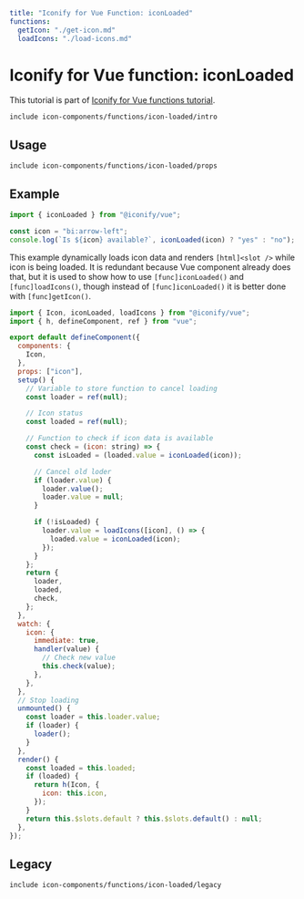 ```yaml
title: "Iconify for Vue Function: iconLoaded"
functions:
  getIcon: "./get-icon.md"
  loadIcons: "./load-icons.md"
```

# Iconify for Vue function: iconLoaded

This tutorial is part of [Iconify for Vue functions tutorial](./index.md#functions).

`include icon-components/functions/icon-loaded/intro`

## Usage

`include icon-components/functions/icon-loaded/props`

## Example

```js
import { iconLoaded } from "@iconify/vue";

const icon = "bi:arrow-left";
console.log(`Is ${icon} available?`, iconLoaded(icon) ? "yes" : "no");
```

This example dynamically loads icon data and renders `[html]<slot />` while icon is being loaded. It is redundant because Vue component already does that, but it is used to show how to use `[func]iconLoaded()` and `[func]loadIcons()`, though instead of `[func]iconLoaded()` it is better done with `[func]getIcon()`.

```js
import { Icon, iconLoaded, loadIcons } from "@iconify/vue";
import { h, defineComponent, ref } from "vue";

export default defineComponent({
  components: {
    Icon,
  },
  props: ["icon"],
  setup() {
    // Variable to store function to cancel loading
    const loader = ref(null);

    // Icon status
    const loaded = ref(null);

    // Function to check if icon data is available
    const check = (icon: string) => {
      const isLoaded = (loaded.value = iconLoaded(icon));

      // Cancel old loder
      if (loader.value) {
        loader.value();
        loader.value = null;
      }

      if (!isLoaded) {
        loader.value = loadIcons([icon], () => {
          loaded.value = iconLoaded(icon);
        });
      }
    };
    return {
      loader,
      loaded,
      check,
    };
  },
  watch: {
    icon: {
      immediate: true,
      handler(value) {
        // Check new value
        this.check(value);
      },
    },
  },
  // Stop loading
  unmounted() {
    const loader = this.loader.value;
    if (loader) {
      loader();
    }
  },
  render() {
    const loaded = this.loaded;
    if (loaded) {
      return h(Icon, {
        icon: this.icon,
      });
    }
    return this.$slots.default ? this.$slots.default() : null;
  },
});
```

## Legacy

`include icon-components/functions/icon-loaded/legacy`
